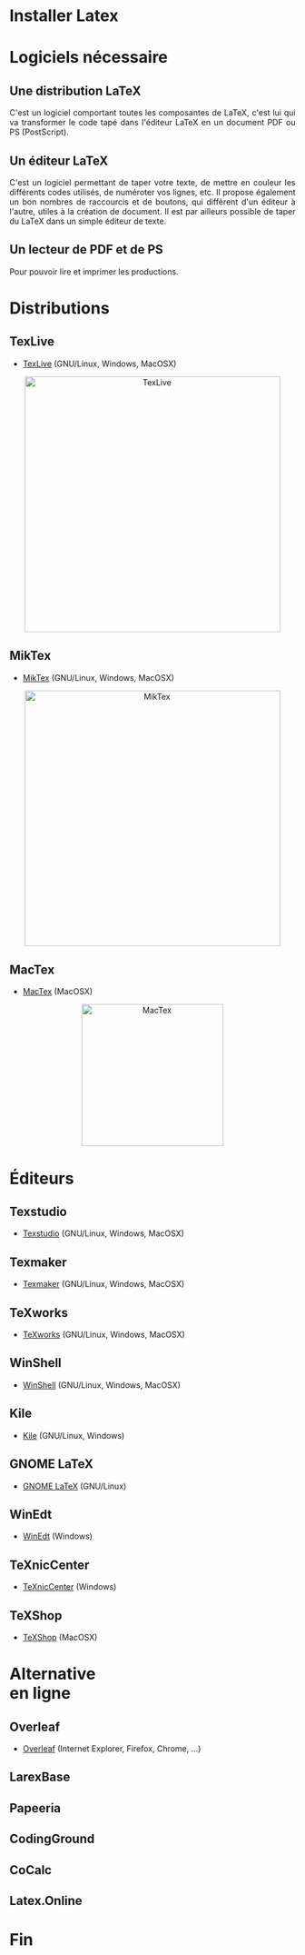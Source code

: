 <!-- .slide: data-background="#000000" -->
# Installer Latex



<!-- .slide: data-background="#000000" -->
# Logiciels nécessaire


## Une distribution LaTeX
<div style="text-align: justify"> C'est un logiciel comportant toutes les composantes de LaTeX, c'est lui qui va transformer le code tapé dans l'éditeur LaTeX en un document PDF ou PS (PostScript). </div>


## Un éditeur LaTeX
<div style="text-align: justify"> C'est un logiciel permettant de taper votre texte, de mettre en couleur les différents codes utilisés, de numéroter vos lignes, etc. Il propose également un bon nombres de raccourcis et de boutons, qui diffèrent d'un éditeur à l'autre, utiles à la création de document. Il est par ailleurs possible de taper du LaTeX dans un simple éditeur de texte. </div>


## Un lecteur de PDF et de PS
<div style="text-align: justify"> Pour pouvoir lire et imprimer les productions. </div>



<!-- .slide: data-background="#000000" -->
# Distributions


## TexLive

* <a href="http://www.tug.org/texlive/" target="_blank">TexLive</a> (GNU/Linux, Windows, MacOSX)
<center><img src="https://upload.wikimedia.org/wikipedia/commons/c/cc/Logo_TeX_Live.svg" alt="TexLive"	title="TexLive" width="450"/></center>


## MikTex

* <a href="https://miktex.org/download/" target="_blank">MikTex</a> (GNU/Linux, Windows, MacOSX)
<center><img src="https://upload.wikimedia.org/wikipedia/commons/b/b7/Logo_MiKTeX.svg" alt="MikTex"	title="MikTex" width="450"/></center>


## MacTex
* <a href="http://www.tug.org/mactex/" target="_blank">MacTex</a> (MacOSX)
<center><img src="http://www.tug.org/mactex/images/mactexlogoX5.png" alt="MacTex"	title="MacTex" width="250"/></center>



<!-- .slide: data-background="#000000" -->
# Éditeurs


## Texstudio

* <a href="https://www.texstudio.org/#download" target="_blank">Texstudio</a> (GNU/Linux, Windows, MacOSX)


## Texmaker

* <a href="https://www.xm1math.net/texmaker/download_fr.html" target="_blank">Texmaker</a> (GNU/Linux, Windows, MacOSX)


## TeXworks

* <a href="https://www.tug.org/texworks/#Getting_TeXworks" target="_blank">TeXworks</a> (GNU/Linux, Windows, MacOSX)


## WinShell

* <a href="http://www.winshell.org/#download" target="_blank">WinShell</a> (GNU/Linux, Windows, MacOSX)


## Kile

* <a href="https://kile.sourceforge.io/download.php" target="_blank">Kile</a> (GNU/Linux, Windows)


## GNOME LaTeX

* <a href="https://wiki.gnome.org/Apps/GNOME-LaTeX#Installation" target="_blank">GNOME LaTeX</a> (GNU/Linux)


## WinEdt

* <a href="http://www.winedt.com/download.html" target="_blank">WinEdt</a> (Windows)


## TeXnicCenter

* <a href="https://www.texniccenter.org/download/" target="_blank">TeXnicCenter</a> (Windows)


## TeXShop

* <a href="https://pages.uoregon.edu/koch/texshop/obtaining.html" target="_blank">TeXShop</a> (MacOSX)



<!-- .slide: data-background="#000000" -->
# Alternative <br> en ligne


## Overleaf

* <a href="https://www.overleaf.com" target="_blank">Overleaf</a> (Internet Explorer, Firefox, Chrome, ...)


## LarexBase


## Papeeria


## CodingGround


## CoCalc


## Latex.Online



<!-- .slide: data-background="#000000" -->
# Fin

<!--- ![External Image](https://s3.amazonaws.com/static.slid.es/logo/v2/slides-symbol-512x512.png) -->
